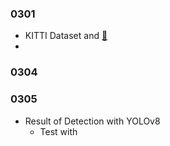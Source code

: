 ### 0301
- KITTI Dataset and  [:link:](./LiDAR_Object_Detection/PointPillars/README.md)
- 


### 0304



### 0305
- Result of Detection with YOLOv8
    - Test with 